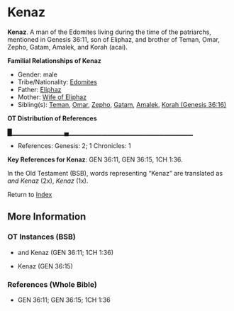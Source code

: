 # Kenaz
**Kenaz**. 
A man of the Edomites living during the time of the patriarchs, mentioned in Genesis 36:11, son of Eliphaz, and brother of Teman, Omar, Zepho, Gatam, Amalek, and Korah (acai). 




**Familial Relationships of Kenaz**


* Gender: male
* Tribe/Nationality: [Edomites](../../../groups/md/acai/Edom.md)
* Father: [Eliphaz](Eliphaz.md)
* Mother: [Wife of Eliphaz](WifeOfEliphaz.md)
* Sibling(s): [Teman](Teman.md), [Omar](Omar.md), [Zepho](Zepho.md), [Gatam](Gatam.md), [Amalek](Amalek.md), [Korah (Genesis 36:16)](Korah.2.md)


**OT Distribution of References**

█▁▁▁▁▁▁▁▁▁▁▁▄▁▁▁▁▁▁▁▁▁▁▁▁▁▁▁▁▁▁▁▁▁▁▁▁▁▁
* References: Genesis: 2; 1 Chronicles: 1



**Key References for Kenaz**: 
GEN 36:11, GEN 36:15, 1CH 1:36. 


In the Old Testament (BSB), words representing “Kenaz” are translated as 
*and Kenaz* (2x), *Kenaz* (1x). 




Return to [Index](00-Index.md)

## More Information

### OT Instances (BSB)

* and Kenaz (GEN 36:11; 1CH 1:36)

* Kenaz (GEN 36:15)



### References (Whole Bible)

* GEN 36:11; GEN 36:15; 1CH 1:36



